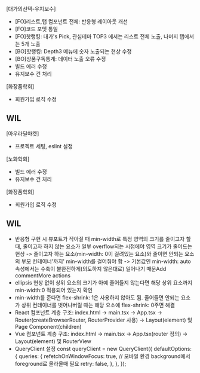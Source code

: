 [대가의선택-유지보수]

- [FO]리스트,탭 컴포넌트 전체: 반응형 레이아웃 개선
- [FO]코드 포멧 통일
- [FO]핫랭킹: 대가's Pick, 관심테마 TOP3 에서는 리스트 전체 노출, 나머지 탭에서는 5개 노출
- [BO]핫랭킹: Depth3 메뉴에 숫자 노출되는 현상 수정
- [BO]상품구독통계: 데이터 노출 오류 수정
- 빌드 에러 수정
- 유지보수 건 처리

[화장품학회]

- 회원가입 로직 수정

## WIL

[아우라딜마켓]

- 프로젝트 세팅, eslint 설정

[노화학회]

- 빌드 에러 수정
- 유지보수 건 처리

[화장품학회]

- 회원가입 로직 수정

## WIL

- 반응형 구현 시 뷰포트가 작아질 때 min-width로 특정 영역의 크기를 줄이고자 할 때, 줄이고자 하지 않는 요소가 일부 overflow되는 시점에야 영역 크기가 줄어드는 현상 -> 줄이고자 하는 요소(min-width: 0이 걸려있는 요소)와 줄이면 안되는 요소의 부모 컨테이너'까지' min-width를 걸어줘야 함 -> 기본값인 min-width: auto 속성에서는 수축이 불완전하게(의도하지 않은대로) 일어나기 때문Add commentMore actions
- ellipsis 현상 없이 상위 요소의 크기가 아예 줄어들지 않는다면 해당 상위 요소까지 min-width:0 적용되어 있는지 확인
- min-width를 준다면 flex-shrink: 1은 사용하지 않아도 됨. 줄어들면 안되는 요소가 상위 컨테이너를 벗어나버릴 때는 해당 요소에 flex-shrink: 0주면 해결
- React 컴포넌트 계층 구조:
  index.html -> main.tsx -> App.tsx -> Router(createBrowserRouter, RouterProvider 사용) -> Layout(element) 및 Page Component(children)
- Vue 컴포넌트 계층 구조:
  index.html -> main.tsx -> App.tsx(router 정의) -> Layout(element) 및 RouterView
- QueryClient 설정
  const queryClient = new QueryClient({
  defaultOptions: {
  queries: {
  refetchOnWindowFocus: true, // 모바일 환경 background에서 foreground로 올라올때 필요
  retry: false,
  },
  },
  });

